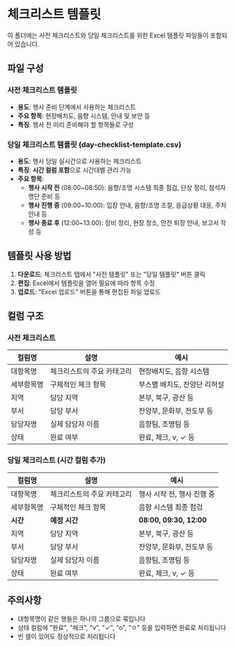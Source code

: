 # 체크리스트 템플릿

이 폴더에는 사전 체크리스트와 당일 체크리스트를 위한 Excel 템플릿 파일들이 포함되어 있습니다.

## 파일 구성

### 사전 체크리스트 템플릿
- **용도**: 행사 준비 단계에서 사용하는 체크리스트
- **주요 항목**: 현장배치도, 음향 시스템, 안내 및 보안 등
- **특징**: 행사 전 미리 준비해야 할 항목들로 구성

### 당일 체크리스트 템플릿 (day-checklist-template.csv)
- **용도**: 행사 당일 실시간으로 사용하는 체크리스트
- **특징**: **시간 컬럼 포함**으로 시간대별 관리 가능
- **주요 항목**: 
  - **행사 시작 전** (08:00~08:50): 음향/조명 시스템 최종 점검, 단상 정리, 참석자 명단 준비 등
  - **행사 진행 중** (09:00~10:00): 입장 안내, 음향/조명 조절, 응급상황 대응, 주차 안내 등
  - **행사 종료 후** (12:00~13:00): 장비 정리, 현장 청소, 안전 퇴장 안내, 보고서 작성 등

## 템플릿 사용 방법

1. **다운로드**: 체크리스트 탭에서 "사전 템플릿" 또는 "당일 템플릿" 버튼 클릭
2. **편집**: Excel에서 템플릿을 열어 필요에 따라 항목 수정
3. **업로드**: "Excel 업로드" 버튼을 통해 편집된 파일 업로드

## 컬럼 구조

### 사전 체크리스트
| 컬럼명 | 설명 | 예시 |
|--------|------|------|
| 대항목명 | 체크리스트의 주요 카테고리 | 현장배치도, 음향 시스템 |
| 세부항목명 | 구체적인 체크 항목 | 부스별 배치도, 찬양단 리허설 |
| 지역 | 담당 지역 | 본부, 북구, 광산 등 |
| 부서 | 담당 부서 | 찬양부, 문화부, 전도부 등 |
| 담당자명 | 실제 담당자 이름 | 음향팀, 조명팀 등 |
| 상태 | 완료 여부 | 완료, 체크, v, ✓ 등 |

### 당일 체크리스트 (시간 컬럼 추가)
| 컬럼명 | 설명 | 예시 |
|--------|------|------|
| 대항목명 | 체크리스트의 주요 카테고리 | 행사 시작 전, 행사 진행 중 |
| 세부항목명 | 구체적인 체크 항목 | 음향 시스템 최종 점검 |
| **시간** | **예정 시간** | **08:00, 09:30, 12:00** |
| 지역 | 담당 지역 | 본부, 북구, 광산 등 |
| 부서 | 담당 부서 | 찬양부, 문화부, 전도부 등 |
| 담당자명 | 실제 담당자 이름 | 음향팀, 조명팀 등 |
| 상태 | 완료 여부 | 완료, 체크, v, ✓ 등 |

## 주의사항

- 대항목명이 같은 행들은 하나의 그룹으로 묶입니다
- 상태 컬럼에 "완료", "체크", "v", "✓", "o", "ㅇ" 등을 입력하면 완료로 처리됩니다
- 빈 셀이 있어도 정상적으로 처리됩니다